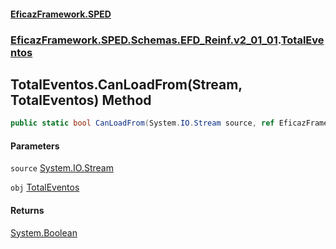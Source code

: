 #### [EficazFramework.SPED](EficazFrameworkSPED.md 'EficazFramework SPED')
### [EficazFramework.SPED.Schemas.EFD_Reinf.v2_01_01](EficazFramework.SPED.Schemas.EFD_Reinf.v2_01_01.md 'EficazFramework.SPED.Schemas.EFD_Reinf.v2_01_01').[TotalEventos](EficazFramework.SPED.Schemas.EFD_Reinf.v2_01_01/TotalEventos.md 'EficazFramework.SPED.Schemas.EFD_Reinf.v2_01_01.TotalEventos')

## TotalEventos.CanLoadFrom(Stream, TotalEventos) Method

```csharp
public static bool CanLoadFrom(System.IO.Stream source, ref EficazFramework.SPED.Schemas.EFD_Reinf.v2_01_01.TotalEventos obj);
```
#### Parameters

<a name='EficazFramework.SPED.Schemas.EFD_Reinf.v2_01_01.TotalEventos.CanLoadFrom(System.IO.Stream,EficazFramework.SPED.Schemas.EFD_Reinf.v2_01_01.TotalEventos).source'></a>

`source` [System.IO.Stream](https://docs.microsoft.com/en-us/dotnet/api/System.IO.Stream 'System.IO.Stream')

<a name='EficazFramework.SPED.Schemas.EFD_Reinf.v2_01_01.TotalEventos.CanLoadFrom(System.IO.Stream,EficazFramework.SPED.Schemas.EFD_Reinf.v2_01_01.TotalEventos).obj'></a>

`obj` [TotalEventos](EficazFramework.SPED.Schemas.EFD_Reinf.v2_01_01/TotalEventos.md 'EficazFramework.SPED.Schemas.EFD_Reinf.v2_01_01.TotalEventos')

#### Returns
[System.Boolean](https://docs.microsoft.com/en-us/dotnet/api/System.Boolean 'System.Boolean')